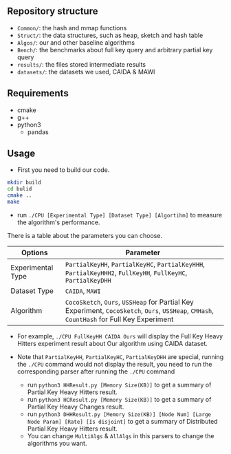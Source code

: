 ## Repository structure

- `Common/`: the hash and mmap functions
- `Struct/`: the data structures, such as heap, sketch and hash table
- `Algos/`: our and other baseline algorithms
- `Bench/`: the benchmarks about full key query and arbitrary partial key query
- `results/`: the files stored intermediate results
- `datasets/`: the datasets we used, CAIDA & MAWI

## Requirements

- cmake
- g++
- python3
    - pandas

## Usage

* First you need to build our code.

```sh
mkdir build
cd bulid
cmake ..
make
```
* run `./CPU [Experimental Type] [Dataset Type] [Algortihm]` to measure the algorithm's performance.

There is a table about the parameters you can choose.

| Options | Parameter |
| ---    | --- |
| Experimental Type | `PartialKeyHH`, `PartialKeyHC`, `PartialKeyHHH`, `PartialKeyHHH2`, `FullKeyHH`, `FullKeyHC`, `PartialKeyDHH`
| Dataset Type | `CAIDA`, `MAWI`
| Algorithm | `CocoSketch`, `Ours`, `USSHeap` for Partial Key Experiment, `CocoSketch`, `Ours`, `USSHeap`, `CMHash`, `CountHash` for Full Key Experiment

* For example, `./CPU FullKeyHH CAIDA Ours` will display the Full Key Heavy Hitters experiment result about Our algorithm using CAIDA dataset.

* Note that `PartialKeyHH`, `PartialKeyHC`, `PartialKeyDHH` are special, running the `./CPU` command would not display the result, you need to run the corresponding parser after running the `./CPU` command

    * run `python3 HHResult.py [Memory Size(KB)]` to get a summary of Partial Key Heavy Hitters result.
    * run `python3 HCResult.py [Memory Size(KB)]` to get a summary of Partial Key Heavy Changes result.
    * run `python3 DHHResult.py [Memory Size(KB)] [Node Num] [Large Node Param] [Rate] [Is disjoint]` to get a summary of Distributed Partial Key Heavy Hitters result.
    * You can change `MultiAlgs` & `AllAlgs` in this parsers to change the algorithms you want. 

